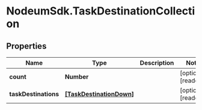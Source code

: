 # NodeumSdk.TaskDestinationCollection

## Properties

Name | Type | Description | Notes
------------ | ------------- | ------------- | -------------
**count** | **Number** |  | [optional] [readonly] 
**taskDestinations** | [**[TaskDestinationDown]**](TaskDestinationDown.md) |  | [optional] [readonly] 


